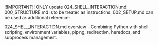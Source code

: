 !!IMPORTANT!! ONLY update 024_SHELL_INTERACTION.md! 000_STRUCTURE.md is to be treated as instructions. 002_SETUP.md can be used as additional reference:

024_SHELL_INTERACTION.md overview - Combining Python with shell scripting, environment variables, piping, redirection, heredocs, and subprocess management.
